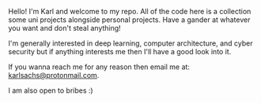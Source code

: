 Hello! I'm Karl and welcome to my repo. All of the code here is a collection some uni projects alongside personal projects. Have a gander at whatever you want and don't steal anything!

I'm generally interested in deep learning, computer architecture, and cyber security but if anything interests me then I'll have a good look into it.

If you wanna reach me for any reason then email me at: karlsachs@protonmail.com. 

















































I am also open to bribes :)

